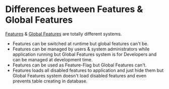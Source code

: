 # Differences between Features & Global Features

[Features](Features.md) & [Global Features](Global-Features.md) are totally different systems.

- Features can be switched at runtime but global features can't be.
- Features can be managed by users & system administrators while application running but Global Features system is for Developers and can be managed at development time.
- Features can be used as Feature-Flag but Global Features can't.
- Features loads all disabled features to application and just hide them but Global Features system doesn't load disabled features and even prevents table creating in database.